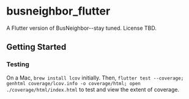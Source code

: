 # busneighbor_flutter

A Flutter version of BusNeighbor--stay tuned. License TBD.

## Getting Started

### Testing
On a Mac, `brew install lcov` initially. Then,
`flutter test --coverage; genhtml coverage/lcov.info -o coverage/html; open ./coverage/html/index.html` to test and view the extent of coverage.
